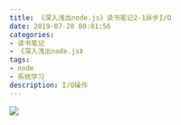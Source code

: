 ```yaml
---
title: 《深入浅出node.js》读书笔记2-1异步I/O
date: 2019-07-20 00:01:56
categories:
- 读书笔记
- 《深入浅出node.js》
tags:
- node
- 系统学习
description: I/O操作
---
```

![](http://img.aisss.top/Fsjqd1KdO_IozBEa08X8LTTorf6w)
